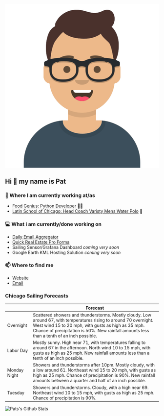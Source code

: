 [![Social banner for p-j-falconer](https://raw.githubusercontent.com/P-J-FALCONER/P-J-FALCONER/master/assets/avataaars.svg)](https://patfalconer.com/)
## Hi :wave: my name is Pat

### 💼 Where I am currently working at/as
- [Food Genius: Python Developer](https://getfoodgenius.com/) 🍔🐍
- [Latin School of Chicago: Head Coach Varisty Mens Water Polo](https://www.latinschool.org/) 🤽


### 💻 What i am currently/done working on
 - [Daily Email Aggregator](https://github.com/P-J-FALCONER/dott_daily_mail)
 - [Quick Real Estate Pro Forma](https://github.com/P-J-FALCONER/henry)
 - Sailing Sensor/Grafana Dashboard *coming very soon*
 - Google Earth KML Hosting Solution *coming very soon*

### 📫 Where to find me
 - [Website](https://patfalconer.com/)
 - [Email](mailto:patrick.j.falconer@gmail.com)


### Chicago Sailing Forecasts
|   | Forecast  |
|---|---|
| Overnight | Scattered showers and thunderstorms. Mostly cloudy. Low around 67, with temperatures rising to around 70 overnight. West wind 15 to 20 mph, with gusts as high as 35 mph. Chance of precipitation is 50%. New rainfall amounts less than a tenth of an inch possible. |
| Labor Day | Mostly sunny. High near 71, with temperatures falling to around 67 in the afternoon. North wind 10 to 15 mph, with gusts as high as 25 mph. New rainfall amounts less than a tenth of an inch possible. |
| Monday Night | Showers and thunderstorms after 10pm. Mostly cloudy, with a low around 61. Northeast wind 15 to 20 mph, with gusts as high as 25 mph. Chance of precipitation is 90%. New rainfall amounts between a quarter and half of an inch possible. |
| Tuesday | Showers and thunderstorms. Cloudy, with a high near 69. Northeast wind 10 to 15 mph, with gusts as high as 25 mph. Chance of precipitation is 90%. |

![Pats's Github Stats](https://github-readme-stats.vercel.app/api?username=p-j-falconer&show_icons=true&theme=radical)
